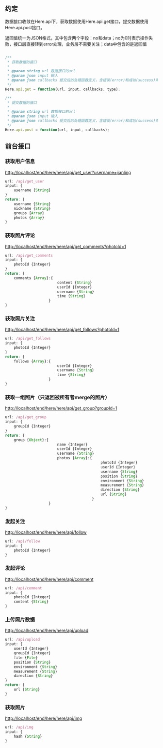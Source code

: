 ## 约定
数据接口收敛在Here.api下，获取数据使用Here.api.get接口，提交数据使用Here.api.post接口。

返回值统一为JSON格式，其中包含两个字段：no和data；no为0时表示操作失败，接口层直接转到error处理，业务层不需要关注；data中包含的是返回值

```javascript

/**
 * 获取数据的接口
 *
 * @param string url 数据接口的url
 * @param json input 输入
 * @param json callbacks 提交后的处理函数定义，含错误(error)和成功(success)两个
 */
Here.api.get = function(url, input, callbacks, type);

/**
 * 提交数据的接口
 *
 * @param string url 数据接口的url
 * @param json input 输入
 * @param json callbacks 提交后的处理函数定义，含错误(error)和成功(success)两个
 */
Here.api.post = function(url, input, callbacks);

```

## 前台接口
### 获取用户信息
[http://localhost/end/here/here/api/get_user?username=jianling](http://localhost/end/here/here/api/get_user?username=jianling)
```javascript
url: /api/get_user
input: {
    username {String}
}
return: {
    username {String}
    nickname {String}
    groups {Array}
    photos {Array}
}
```

### 获取照片评论
[http://localhost/end/here/here/api/get_comments?photoId=1](http://localhost/end/here/here/api/get_comments?photoId=1)
```javascript
url: /api/get_comments
input: {
    photoId {Integer}
}
return: {
    comments {Array}:{
                        content {String}
                        userId {Integer}
                        username {String}
                        time {String}
                    }       
}
```


### 获取照片关注
[http://localhost/end/here/here/api/get_follows?photoId=1](http://localhost/end/here/here/api/get_follows?photoId=1)
```javascript
url: /api/get_follows
input: {
    photoId {Integer}
}
return: {
    follows {Array}:{
                        userId {Integer}
                        username {String}
                        time {String}
                    }
}
```

### 获取一组照片（只返回被所有者merge的照片）
[http://localhost/end/here/here/api/get_group?groupId=1](http://localhost/end/here/here/api/get_group?groupId=1)
```javascript
url: /api/get_group
input: {
    groupId {Integer}
}
return: {
    group {Object}:{
                        name {Integer}
                        userId {Integer}
                        username {String}
                        photos {Array}:{
                                            photoId {Integer}
                                            userId {Integer}
                                            username {String}
                                            position {String}
                                            environment {String}
                                            measurement {String}
                                            direction {String}
                                            url {String}
                                        }
                    }
}
```

### 发起关注
[http://localhost/end/here/here/api/follow](http://localhost/end/here/here/api/follow)
```javascript
url: /api/follow
input: {
    photoId {Integer}
}
```



### 发起评论
[http://localhost/end/here/here/api/comment](http://localhost/end/here/here/api/comment)
```javascript
url: /api/comment
input: {
    photoId {Integer}
    content {String}
}
```


### 上传照片数据
[http://localhost/end/here/here/api/upload](http://localhost/end/here/here/api/upload)
```javascript
url: /api/upload
input: {
    userId {Integer}
    groupId {Integer}
    file {File}
    position {String}
    environment {String}
    measurement {String}
    direction {String}
}
return: {
    url {String}
}
```

### 获取照片
[http://localhost/end/here/here/api/img](http://localhost/end/here/here/api/img)
```javascript
url: /api/img
input: {
    hash {String}
}
```
